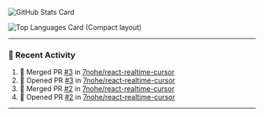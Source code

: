 ![GitHub Stats Card](https://github-readme-stats.vercel.app/api?username=7nohe&count_private=true&theme=react)

![Top Languages Card (Compact layout)](https://github-readme-stats.vercel.app/api/top-langs/?username=7nohe&layout=compact&theme=react)

---

### :koala: Recent Activity

<!--START_SECTION:activity-->
1. 🎉 Merged PR [#3](https://github.com/7nohe/react-realtime-cursor/pull/3) in [7nohe/react-realtime-cursor](https://github.com/7nohe/react-realtime-cursor)
2. 💪 Opened PR [#3](https://github.com/7nohe/react-realtime-cursor/pull/3) in [7nohe/react-realtime-cursor](https://github.com/7nohe/react-realtime-cursor)
3. 🎉 Merged PR [#2](https://github.com/7nohe/react-realtime-cursor/pull/2) in [7nohe/react-realtime-cursor](https://github.com/7nohe/react-realtime-cursor)
4. 💪 Opened PR [#2](https://github.com/7nohe/react-realtime-cursor/pull/2) in [7nohe/react-realtime-cursor](https://github.com/7nohe/react-realtime-cursor)
<!--END_SECTION:activity-->

---
